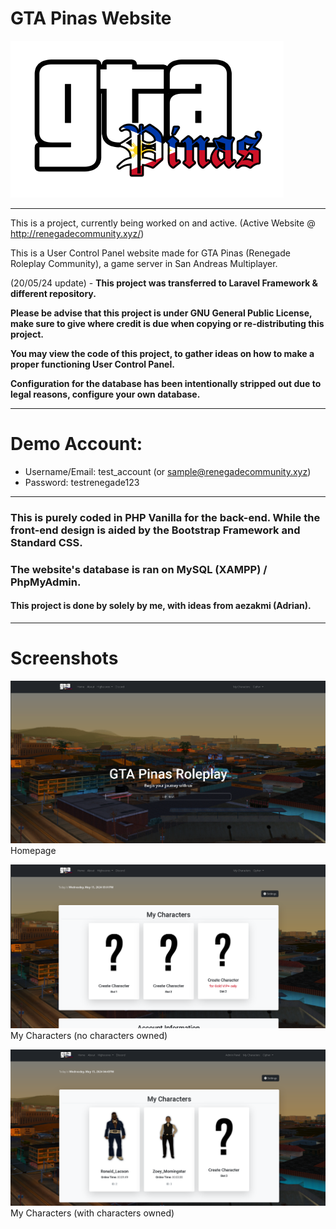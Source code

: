 # GTA Pinas Website

![GTA Pinas Logo](assets/pictures/gtapinas_logo.png)

----

This is a project, currently being worked on and active. (Active Website @ http://renegadecommunity.xyz/)

This is a User Control Panel website made for GTA Pinas (Renegade Roleplay Community), a game server in San Andreas Multiplayer.

(20/05/24 update) - **This project was transferred to Laravel Framework & different repository.**

**Please be advise that this project is under GNU General Public License, make sure to give where credit is due when copying or re-distributing this project.**

**You may view the code of this project, to gather ideas on how to make a proper functioning User Control Panel.**

**Configuration for the database has been intentionally stripped out due to legal reasons, configure your own database.**

----

# Demo Account:

* Username/Email: test_account (or sample@renegadecommunity.xyz)
* Password: testrenegade123

----

### This is purely coded in PHP Vanilla for the back-end. While the front-end design is aided by the Bootstrap Framework and Standard CSS.
### The website's database is ran on MySQL (XAMPP) / PhpMyAdmin.

#### This project is done by solely by me, with ideas from aezakmi (Adrian).

---

# Screenshots

![Homepage](assets/pictures/screenshots/homepage.png)
Homepage

![My Characters](assets/pictures/screenshots/mycharacters.png)
My Characters (no characters owned)

![My Characters](assets/pictures/screenshots/mycharacters_2.png)
My Characters (with characters owned)

